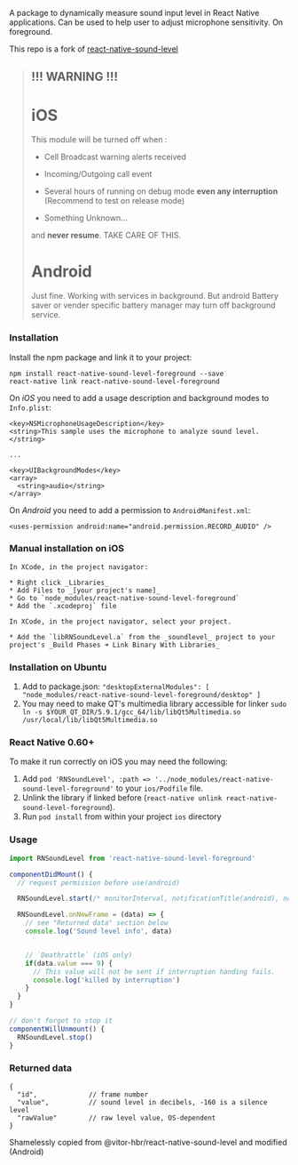 A package to dynamically measure sound input level in React Native applications.
Can be used to help user to adjust microphone sensitivity. On foreground.

This repo is a fork of [react-native-sound-level](https://github.com/punarinta/react-native-sound-level)

> ## !!! WARNING !!!
>
> # iOS
>
> This module will be turned off when :
>
> - Cell Broadcast warning alerts received
>
> - Incoming/Outgoing call event
>
> - Several hours of running on debug mode **even any interruption** (Recommend to test on release mode)
>
> - Something Unknown...
>
> and **never resume**. TAKE CARE OF THIS.
>
> # Android
>
> Just fine. Working with services in background.
> But android Battery saver or vender specific battery manager may turn off background service.

### Installation

Install the npm package and link it to your project:

```
npm install react-native-sound-level-foreground --save
react-native link react-native-sound-level-foreground
```

On _iOS_ you need to add a usage description and background modes to `Info.plist`:

```
<key>NSMicrophoneUsageDescription</key>
<string>This sample uses the microphone to analyze sound level.</string>

...

<key>UIBackgroundModes</key>
<array>
  <string>audio</string>
</array>
```

On _Android_ you need to add a permission to `AndroidManifest.xml`:

```
<uses-permission android:name="android.permission.RECORD_AUDIO" />
```

### Manual installation on iOS

```
In XCode, in the project navigator:

* Right click _Libraries_
* Add Files to _[your project's name]_
* Go to `node_modules/react-native-sound-level-foreground`
* Add the `.xcodeproj` file

In XCode, in the project navigator, select your project.

* Add the `libRNSoundLevel.a` from the _soundlevel_ project to your project's _Build Phases ➜ Link Binary With Libraries_
```

### Installation on Ubuntu

1. Add to package.json: `"desktopExternalModules": [ "node_modules/react-native-sound-level-foreground/desktop" ]`
2. You may need to make QT's multimedia library accessible for linker
   `sudo ln -s $YOUR_QT_DIR/5.9.1/gcc_64/lib/libQt5Multimedia.so /usr/local/lib/libQt5Multimedia.so`

### React Native 0.60+

To make it run correctly on iOS you may need the following:

1. Add `pod 'RNSoundLevel', :path => '../node_modules/react-native-sound-level-foreground'` to your `ios/Podfile` file.
2. Unlink the library if linked before (`react-native unlink react-native-sound-level-foreground`).
3. Run `pod install` from within your project `ios` directory

### Usage

```js
import RNSoundLevel from 'react-native-sound-level-foreground'

componentDidMount() {
  // request permission before use(android)

  RNSoundLevel.start(/* monitorInterval, notificationTitle(android), notificationMessage(android) */)

  RNSoundLevel.onNewFrame = (data) => {
    // see "Returned data" section below
    console.log('Sound level info', data)


    // `Deathrattle` (iOS only)
    if(data.value === 9) {
      // This value will not be sent if interruption handing fails.
      console.log('killed by interruption')
    }
  }
}

// don't forget to stop it
componentWillUnmount() {
  RNSoundLevel.stop()
}
```

### Returned data

```
{
  "id",             // frame number
  "value",          // sound level in decibels, -160 is a silence level
  "rawValue"        // raw level value, OS-dependent
}
```

Shamelessly copied from @vitor-hbr/react-native-sound-level and modified (Android)
